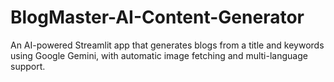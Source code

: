 # BlogMaster-AI-Content-Generator
An AI-powered Streamlit app that generates blogs from a title and keywords using Google Gemini, with automatic image fetching and multi-language support.
